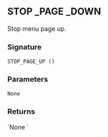 ## STOP \_PAGE \_DOWN

Stop menu page up.


### Signature

`STOP_PAGE_UP ()`


### Parameters

`None`


### Returns

\`None
\`